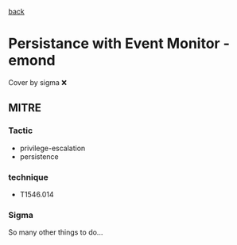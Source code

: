 [back](../index.md)
# Persistance with Event Monitor - emond
Cover by sigma :x: 

## MITRE
### Tactic
  - privilege-escalation
  - persistence

### technique
  - T1546.014

### Sigma

 So many other things to do...